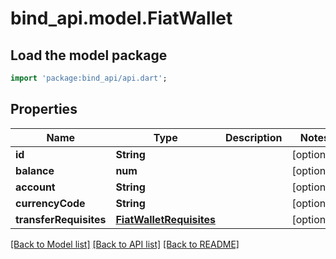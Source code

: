 # bind_api.model.FiatWallet

## Load the model package
```dart
import 'package:bind_api/api.dart';
```

## Properties
Name | Type | Description | Notes
------------ | ------------- | ------------- | -------------
**id** | **String** |  | [optional] 
**balance** | **num** |  | [optional] 
**account** | **String** |  | [optional] 
**currencyCode** | **String** |  | [optional] 
**transferRequisites** | [**FiatWalletRequisites**](FiatWalletRequisites.md) |  | [optional] 

[[Back to Model list]](../README.md#documentation-for-models) [[Back to API list]](../README.md#documentation-for-api-endpoints) [[Back to README]](../README.md)


